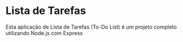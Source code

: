 # Lista de Tarefas
 Esta aplicação de Lista de Tarefas (To-Do List) é um projeto completo utilizando Node.js com Express
